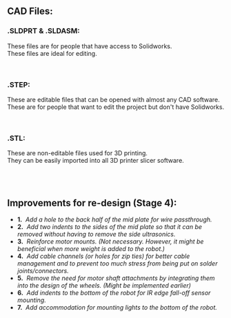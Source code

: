 ## CAD Files:

### .SLDPRT & .SLDASM:
These files are for people that have access to Solidworks.<br>
These files are ideal for editing.<br>

<br>

### .STEP:
These are editable files that can be opened with almost any CAD software.<br>
These are for people that want to edit the project but don't have Solidworks.<br>

<br>

### .STL:
These are non-editable files used for 3D printing.<br>
They can be easily imported into all 3D printer slicer software.<br>

<br>
<br>

## Improvements for re-design (Stage 4):
 - **1.**&nbsp; *Add a hole to the back half of the mid plate for wire passthrough.*
 - **2.**&nbsp; *Add two indents to the sides of the mid plate so that it can be removed without having to remove the side ultrasonics.*
 - **3.**&nbsp; *Reinforce motor mounts. (Not necessary. However, it might be beneficial when more weight is added to the robot.)*
 - **4.**&nbsp; *Add cable channels (or holes for zip ties) for better cable management and to prevent too much stress from being put on solder joints/connectors.*
 - **5.**&nbsp; *Remove the need for motor shaft attachments by integrating them into the design of the wheels. (Might be implemented earlier)*
 - **6.**&nbsp; *Add indents to the bottom of the robot for IR edge fall-off sensor mounting.*
 - **7.**&nbsp; *Add accommodation for mounting lights to the bottom of the robot.*


